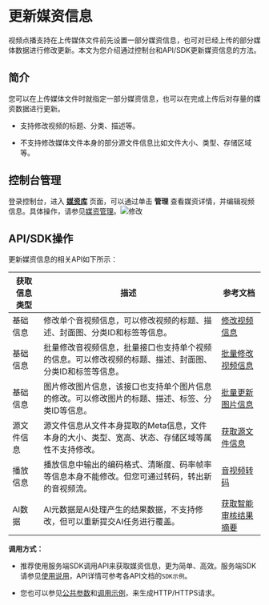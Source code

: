 更新媒资信息 
===========================

视频点播支持在上传媒体文件前先设置一部分媒资信息，也可对已经上传的部分媒体数据进行修改更新。本文为您介绍通过控制台和API/SDK更新媒资信息的方法。

简介 
-----------------------

您可以在上传媒体文件时就指定一部分媒资信息，也可以在完成上传后对存量的媒资数据进行更新。

* 支持修改视频的标题、分类、描述等。

  

* 不支持修改媒体文件本身的部分源文件信息比如文件大小、类型、存储区域等。

  




控制台管理 
--------------------------

登录控制台，进入 **[媒资库](https://vod.console.aliyun.com/#/media/video/list)** 页面，可以通过单击 **管理** 查看媒资详情，并编辑视频信息。具体操作，请参见[媒资管理](/cn.zh-CN/控制台指南/媒资库/媒资管理.md)。![修改](https://static-aliyun-doc.oss-accelerate.aliyuncs.com/assets/img/zh-CN/4030685061/p180176.png)

API/SDK操作 
------------------------------

更新媒资信息的相关API如下所示：


| 获取信息类型 |                          描述                           |                                  参考文档                                  |
|--------|-------------------------------------------------------|------------------------------------------------------------------------|
| 基础信息   | 修改单个音视频信息，可以修改视频的标题、描述、封面图、分类ID和标签等信息。                | [修改视频信息](/cn.zh-CN/服务端API/媒资管理/音视频管理/修改视频信息.md)        |
| 基础信息   | 批量修改音视频信息，批量接口也支持单个视频的信息。可以修改视频的标题、描述、封面图、分类ID和标签等信息。 | [批量修改视频信息](/cn.zh-CN/服务端API/媒资管理/音视频管理/批量修改视频信息.md)    |
| 基础信息   | 图片修改图片信息，该接口也支持单个图片信息的修改。可以修改图片的标题、描述、标签、分类ID等信息。     | [批量更新图片信息](/cn.zh-CN/服务端API/媒资管理/图片管理/批量更新图片信息.md)     |
| 源文件信息  | 源文件信息从文件本身提取的Meta信息，文件本身的大小、类型、宽高、状态、存储区域等属性不支持修改。    | [获取源文件信息](/cn.zh-CN/服务端API/媒资管理/音视频管理/获取源文件信息.md)      |
| 播放信息   | 播放信息中输出的编码格式、清晰度、码率帧率等信息本身不能修改。但您可通过转码，转出新的音视频流。      | [音视频转码](/cn.zh-CN/开发指南/媒体处理/音视频转码.md)  |
| AI数据   | AI元数据是AI处理产生的结果数据，不支持修改，但可以重新提交AI任务进行覆盖。              | [获取智能审核结果摘要](/cn.zh-CN/服务端API/媒体审核/智能审核/获取智能审核结果摘要.md) |



**调用方式：** 

* 推荐使用服务端SDK调用API来获取媒资信息，更为简单、高效。服务端SDK请参见[使用说用](/cn.zh-CN/服务端SDK/使用说明.md)，API详情可参考各API文档的`SDK示例`。

  

* 您也可以参见[公共参数](/cn.zh-CN/服务端API/调用方式/公共参数.md)和[调用示例](/cn.zh-CN/服务端API/调用方式/调用示例.md)，来生成HTTP/HTTPS请求。

  



